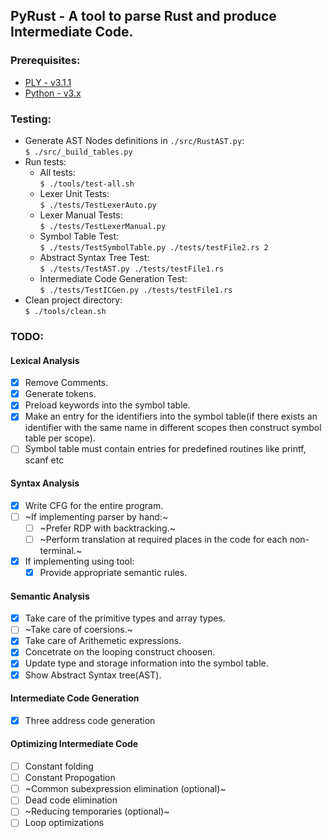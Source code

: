 ## PyRust - A tool to parse Rust and produce Intermediate Code.

### Prerequisites:
- [PLY - v3.1.1](http://www.dabeaz.com/ply/)
- [Python - v3.x](https://www.python.org/download/releases/3.0/)

### Testing:
- Generate AST Nodes definitions in `./src/RustAST.py`:<br>
`$ ./src/_build_tables.py`
- Run tests:
    - All tests:<br>
`$ ./tools/test-all.sh`
    - Lexer Unit Tests:<br>
`$ ./tests/TestLexerAuto.py`
    - Lexer Manual Tests:<br>
`$ ./tests/TestLexerManual.py`
    - Symbol Table Test:<br>
`$ ./tests/TestSymbolTable.py ./tests/testFile2.rs 2`
    - Abstract Syntax Tree Test:<br>
`$ ./tests/TestAST.py ./tests/testFile1.rs`
    - Intermediate Code Generation Test:<br>
`$ ./tests/TestICGen.py ./tests/testFile1.rs`
- Clean project directory:<br>
`$ ./tools/clean.sh`

### TODO:
#### Lexical Analysis
- [x] Remove Comments.
- [x] Generate tokens.
- [x] Preload keywords into the symbol table.
- [x] Make an entry for the identifiers into the symbol table(if there exists an identifier with the same name in different scopes then construct symbol table per scope).
- [ ] Symbol table must contain entries for predefined routines like printf, scanf etc
#### Syntax Analysis
- [x] Write CFG for the entire program.
- [ ] ~If implementing parser by hand:~
	- [ ] ~Prefer RDP with backtracking.~
	- [ ] ~Perform translation at required places in the code for each non-terminal.~
- [x] If implementing using tool:
	- [x] Provide appropriate semantic rules.
#### Semantic Analysis
- [x] Take care of the primitive types and array types.
- [ ] ~Take care of coersions.~
- [x] Take care of Arithemetic expressions.
- [x] Concetrate on the looping construct choosen.
- [x] Update type and storage information into the symbol table.
- [x] Show Abstract Syntax tree(AST).
#### Intermediate Code Generation
- [x] Three address code generation
#### Optimizing Intermediate Code
- [ ] Constant folding
- [ ] Constant Propogation
- [ ] ~Common subexpression elimination (optional)~
- [ ] Dead code elimination
- [ ] ~Reducing temporaries (optional)~
- [ ] Loop optimizations 
